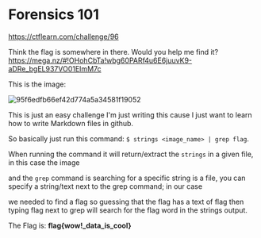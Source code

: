 # Forensics 101

https://ctflearn.com/challenge/96

Think the flag is somewhere in there. Would you help me find it? https://mega.nz/#!OHohCbTa!wbg60PARf4u6E6juuvK9-aDRe_bgEL937VO01EImM7c

This is the image:

![95f6edfb66ef42d774a5a34581f19052](https://user-images.githubusercontent.com/46009834/132868920-bb04ab0f-e824-4206-b92a-45b6f3935380.jpg)

This is just an easy challenge I'm just writing this cause I just want to learn how to write Markdown files in github.

So basically just run this command: `$ strings <image_name> | grep flag`.

When running the command it will return/extract the `strings` in a given file, in this case the image

and the `grep` command is searching for a specific string is a file, you can specify a string/text next to the grep command; in our case

we needed to find a flag so guessing that the flag has a text of flag then typing flag next to grep will search for the flag word in the strings output.

The Flag is: **flag{wow!_data_is_cool}**
